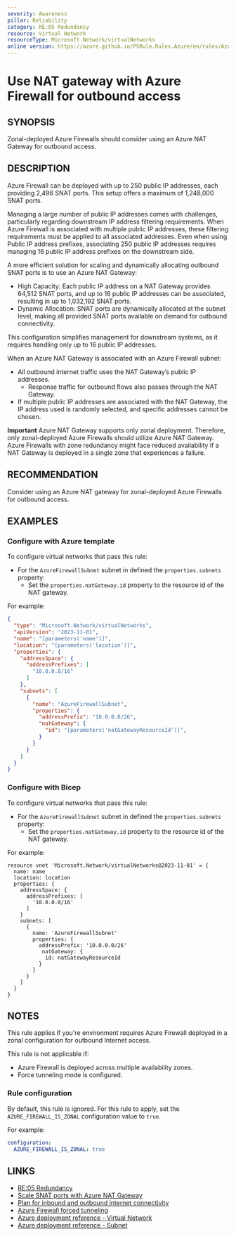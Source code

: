 ```yaml
---
severity: Awareness
pillar: Reliability
category: RE:05 Redundancy
resource: Virtual Network
resourceType: Microsoft.Network/virtualNetworks
online version: https://azure.github.io/PSRule.Rules.Azure/en/rules/Azure.VNET.FirewallSubnetNAT/
---
```


# Use NAT gateway with Azure Firewall for outbound access

## SYNOPSIS

Zonal-deployed Azure Firewalls should consider using an Azure NAT Gateway for outbound access.

## DESCRIPTION

Azure Firewall can be deployed with up to 250 public IP addresses, each providing 2,496 SNAT ports.
This setup offers a maximum of 1,248,000 SNAT ports.

Managing a large number of public IP addresses comes with challenges, particularly regarding downstream IP address filtering requirements.
When Azure Firewall is associated with multiple public IP addresses, these filtering requirements must be applied to all associated addresses. 
Even when using Public IP address prefixes, associating 250 public IP addresses requires managing 16 public IP address prefixes on the downstream side.

A more efficient solution for scaling and dynamically allocating outbound SNAT ports is to use an Azure NAT Gateway:

- High Capacity: Each public IP address on a NAT Gateway provides 64,512 SNAT ports, and up to 16 public IP addresses can be associated, resulting in up to 1,032,192 SNAT ports.
- Dynamic Allocation: SNAT ports are dynamically allocated at the subnet level, making all provided SNAT ports available on demand for outbound connectivity.

This configuration simplifies management for downstream systems, as it requires handling only up to 16 public IP addresses.

When an Azure NAT Gateway is associated with an Azure Firewall subnet:

- All outbound internet traffic uses the NAT Gateway’s public IP addresses.
  - Response traffic for outbound flows also passes through the NAT Gateway.
- If multiple public IP addresses are associated with the NAT Gateway, the IP address used is randomly selected, and specific addresses cannot be chosen.

**Important** Azure NAT Gateway supports only zonal deployment.
Therefore, only zonal-deployed Azure Firewalls should utilize Azure NAT Gateway.
Azure Firewalls with zone redundancy might face reduced availability if a NAT Gateway is deployed in a single zone that experiences a failure.

## RECOMMENDATION

Consider using an Azure NAT gateway for zonal-deployed Azure Firewalls for outbound access.

## EXAMPLES

### Configure with Azure template

To configure virtual networks that pass this rule:

- For the `AzureFirewallSubnet` subnet in defined the `properties.subnets` property:
  - Set the `properties.natGateway.id` property to the resource id of the NAT gateway.

For example:

```json
{
  "type": "Microsoft.Network/virtualNetworks",
  "apiVersion": "2023-11-01",
  "name": "[parameters('name')]",
  "location": "[parameters('location')]",
  "properties": {
    "addressSpace": {
      "addressPrefixes": [
        "10.0.0.0/16"
      ]
    },
    "subnets": [
      {
        "name": "AzureFirewallSubnet",
        "properties": {
          "addressPrefix": "10.0.0.0/26",
          "natGateway": {
            "id": "[parameters('natGatewayResourceId')]",
          }
        }
      }
    ]
  }
}
```

### Configure with Bicep

To configure virtual networks that pass this rule:

- For the `AzureFirewallSubnet` subnet in defined the `properties.subnets` property:
  - Set the `properties.natGateway.id` property to the resource id of the NAT gateway.

For example:

```bicep
resource vnet 'Microsoft.Network/virtualNetworks@2023-11-01' = {
  name: name
  location: location
  properties: {
    addressSpace: {
      addressPrefixes: [
        '10.0.0.0/16'
      ]
    }
    subnets: [
      {
        name: 'AzureFirewallSubnet'
        properties: {
          addressPrefix: '10.0.0.0/26'
           natGateway: {
            id: natGatewayResourceId
          }
        }
      }
    ]
  }
}
```

## NOTES

This rule applies if you're environment requires Azure Firewall deployed in a zonal configuration for outbound Internet access.

This rule is not applicable if:

- Azure Firewall is deployed across multiple availability zones.
- Force tunneling mode is configured.

### Rule configuration

<!-- module:config rule AZURE_FIREWALL_IS_ZONAL -->

By default, this rule is ignored.
For this rule to apply, set the `AZURE_FIREWALL_IS_ZONAL` configuration value to `true`.

For example:

```yaml
configuration:
  AZURE_FIREWALL_IS_ZONAL: true
```

## LINKS

- [RE:05 Redundancy](https://learn.microsoft.com/azure/well-architected/reliability/redundancy)
- [Scale SNAT ports with Azure NAT Gateway](https://learn.microsoft.com/azure/firewall/integrate-with-nat-gateway)
- [Plan for inbound and outbound internet connectivity](https://learn.microsoft.com/azure/cloud-adoption-framework/ready/azure-best-practices/plan-for-inbound-and-outbound-internet-connectivity)
- [Azure Firewall forced tunneling](https://learn.microsoft.com/azure/firewall/forced-tunneling)
- [Azure deployment reference - Virtual Network](https://learn.microsoft.com/azure/templates/microsoft.network/virtualnetworks)
- [Azure deployment reference - Subnet](https://learn.microsoft.com/azure/templates/microsoft.network/virtualnetworks/subnets)
